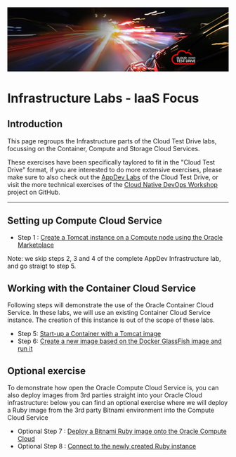 ![](../common/images/customer.logo.png)
---
# Infrastructure Labs - IaaS Focus #

## Introduction ##

This page regroups the Infrastructure parts of the Cloud Test Drive labs, focussing on the Container, Compute and Storage Cloud Services.

These exercises have been specifically taylored to fit in the "Cloud Test Drive" format, if you are interested to do more extensive exercises, please make sure to also check out the [AppDev Labs](https://github.com/CloudTestDrive/EventLabs/blob/master/AppDev/README.md) of the Cloud Test Drive, or visit the more technical exercises of the [Cloud Native DevOps Workshop](https://github.com/oracle/cloud-native-devops-workshop) project on GitHub.

----

## Setting up Compute Cloud Service ##
+ Step 1 : [Create a Tomcat instance on a Compute node using the Oracle Marketplace](../AppDev/bitnami/tomcat.md)

Note: we skip steps 2, 3 and 4 of the complete AppDev Infrastructure lab, and go straigt to step 5.

## Working with the Container Cloud Service ##
Following steps will demonstrate the use of the Oracle Container Cloud Service.  In these labs, we will use an existing Container Cloud Service instance.  The creation of this instance is out of the scope of these labs.
- Step 5: [Start-up a Container with a Tomcat image](../AppDev/container/tomcat_deploy.md)
- Step 6: [Create a new image based on the Docker GlassFish image and run it](../AppDev/container/glassfish_import.md)

## Optional exercise ##
To demonstrate how open the Oracle Compute Cloud Service is, you can also deploy images from 3rd parties straight into your Oracle Cloud infrastructure: below you can find an optional exercise where we will deploy a Ruby image from the 3rd party Bitnami environment into the Compute Cloud Service
+ Optional Step 7 : [Deploy a Bitnami Ruby image onto the Oracle Compute Cloud](../AppDev/bitnami/create_account.md)
+ Optional Step 8 : [Connect to the newly created Ruby instance](../AppDev/bitnami/connect.md)

